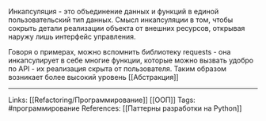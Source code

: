 Инкапсуляция - это объединение данных и функций в единой пользовательский тип данных. Смысл инкапсуляции в том, чтобы сокрыть детали реализации объекта от внешних ресурсов, открывая наружу лишь интерфейс управления. 

Говоря о примерах, можно вспомнить библиотеку requests - она инкапсулирует в себе многие функции, которые можно вызвать удобро по API - их реализация скрыта от пользователя. Таким образом возникает более высокий уровень [[Абстракция]]
___
Links: [[Refactoring/Программирование]] [[ООП]]
Tags: #программирование
References: [[Паттерны разработки на Python]]